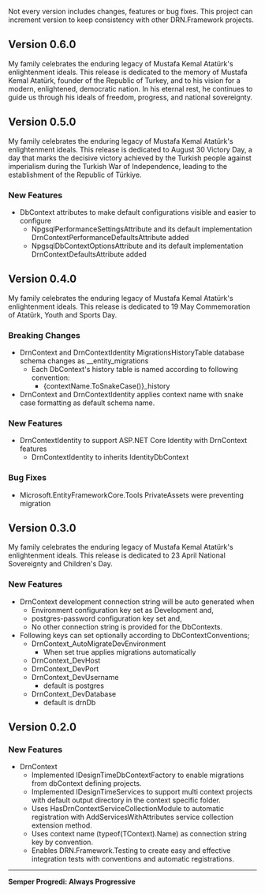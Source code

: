 Not every version includes changes, features or bug fixes. This project can increment version to keep consistency with other DRN.Framework projects.

## Version 0.6.0

My family celebrates the enduring legacy of Mustafa Kemal Atatürk's enlightenment ideals. This release is dedicated to the memory of Mustafa Kemal Atatürk, founder of the Republic of Turkey, and to his vision for a modern, enlightened, democratic nation. In his eternal rest, he continues to guide us through his ideals of freedom, progress, and national sovereignty.

## Version 0.5.0

My family celebrates the enduring legacy of Mustafa Kemal Atatürk's enlightenment ideals. This release is dedicated to August 30 Victory Day, a day that marks the decisive victory achieved by the Turkish people against imperialism during the Turkish War of Independence, leading to the establishment of the Republic of Türkiye.

### New Features

* DbContext attributes to make default configurations visible and easier to configure
  * NpgsqlPerformanceSettingsAttribute and its default implementation DrnContextPerformanceDefaultsAttribute added
  * NpgsqlDbContextOptionsAttribute and its default implementation DrnContextDefaultsAttribute added 

## Version 0.4.0

My family celebrates the enduring legacy of Mustafa Kemal Atatürk's enlightenment ideals. This release is dedicated to 19 May Commemoration of Atatürk, Youth and Sports Day.

### Breaking Changes

* DrnContext and DrnContextIdentity MigrationsHistoryTable database schema changes as __entity_migrations
  * Each DbContext's history table is named according to following convention:
    * {contextName.ToSnakeCase()}_history
* DrnContext and DrnContextIdentity applies context name with snake case formatting as default schema name.

### New Features

* DrnContextIdentity to support ASP.NET Core Identity  with DrnContext features
  * DrnContextIdentity to inherits IdentityDbContext

### Bug Fixes

* Microsoft.EntityFrameworkCore.Tools PrivateAssets were preventing migration

## Version 0.3.0

My family celebrates the enduring legacy of Mustafa Kemal Atatürk's enlightenment ideals. This release is dedicated to 23 April National Sovereignty and Children's Day.

### New Features

* DrnContext development connection string will be auto generated when
    * Environment configuration key set as Development and,
    * postgres-password configuration key set and,
    * No other connection string is provided for the DbContexts.
* Following keys can set optionally according to DbContextConventions;
    * DrnContext_AutoMigrateDevEnvironment
        * When set true applies migrations automatically
    * DrnContext_DevHost
    * DrnContext_DevPort
    * DrnContext_DevUsername
        * default is postgres
    * DrnContext_DevDatabase
        * default is drnDb

## Version 0.2.0

### New Features

*  DrnContext
    * Implemented IDesignTimeDbContextFactory to enable migrations from dbContext defining projects.
    * Implemented IDesignTimeServices to support multi context projects with default output directory in the context specific folder.
    * Uses HasDrnContextServiceCollectionModule to automatic registration with AddServicesWithAttributes service collection extension method.
    * Uses context name (typeof(TContext).Name) as connection string key by convention.
    * Enables DRN.Framework.Testing to create easy and effective integration tests with conventions and automatic registrations.

---

**Semper Progredi: Always Progressive**